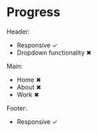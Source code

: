 # Progress
Header: 
- Responsive ✓
- Dropdown functionality ✖

Main: 
- Home ✖
- About ✖
- Work ✖

Footer: 
- Responsive ✓
